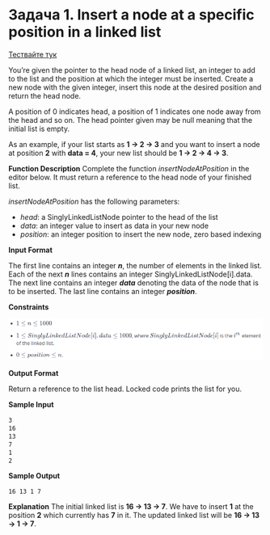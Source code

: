 # Задача 1. Insert a node at a specific position in a linked list

[Тествайте тук](https://www.hackerrank.com/contests/practice-4-sda/challenges/insert-a-node-at-a-specific-position-in-a-linked-list)

You’re given the pointer to the head node of a linked list, an integer to add to the list and the position at which the integer must be inserted. Create a new node with the given integer, insert this node at the desired position and return the head node.

A position of 0 indicates head, a position of 1 indicates one node away from the head and so on. The head pointer given may be null meaning that the initial list is empty.

As an example, if your list starts as **1 -> 2 -> 3** and you want to insert a node at position **2** with **data = 4**, your new list should be **1 -> 2 -> 4 -> 3**.

**Function Description**
Complete the function *insertNodeAtPosition* in the editor below. It must return a reference to the head node of your finished list.

*insertNodeAtPosition* has the following parameters:

* *head*: a SinglyLinkedListNode pointer to the head of the list
* *data*: an integer value to insert as data in your new node
* *position*: an integer position to insert the new node, zero based indexing

**Input Format**

The first line contains an integer ***n***, the number of elements in the linked list.
Each of the next ***n*** lines contains an integer SinglyLinkedListNode[i].data.
The next line contains an integer ***data***  denoting the data of the node that is to be inserted.
The last line contains an integer ***position***.

**Constraints**

![Constraints](constraints.png)

**Output Format**

Return a reference to the list head. Locked code prints the list for you.

**Sample Input**
```
3
16
13
7
1
2
```

**Sample Output**
```
16 13 1 7
```

**Explanation**
The initial linked list is **16 -> 13 -> 7**. We have to insert **1** at the position **2** which currently has **7** in it. The updated linked list will be **16 -> 13 -> 1 -> 7**.
